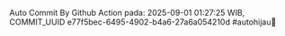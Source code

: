 Auto Commit By Github Action pada: 2025-09-01 01:27:25 WIB, COMMIT_UUID e77f5bec-6495-4902-b4a6-27a6a054210d #autohijau🗿
